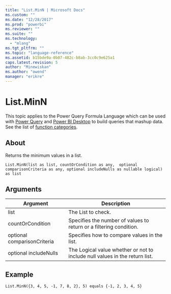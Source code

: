 ```yaml
---
title: "List.MinN | Microsoft Docs"
ms.custom: ""
ms.date: "12/28/2017"
ms.prod: "powerbi"
ms.reviewer: ""
ms.suite: ""
ms.technology: 
  - "mlang"
ms.tgt_pltfrm: ""
ms.topic: "language-reference"
ms.assetid: b15bde9a-0b07-482c-b8ab-3cc0c9e625a1
caps.latest.revision: 5
author: "Minewiskan"
ms.author: "owend"
manager: "erikre"
---
```

# List.MinN
This topic applies to the Power Query Formula Language which can be used with [Power Query](https://support.office.com/article/Introduction-to-Microsoft-Power-Query-for-Excel-6E92E2F4-2079-4E1F-BAD5-89F6269CD605) and [Power BI Desktop](http://go.microsoft.com/fwlink/p/?LinkId=618607) to build queries that mashup data. See the list of [function categories](https://msdn.microsoft.com/en-us/library/mt211003.aspx).  
  
## About  
Returns the minimum values in a list.  
  
```  
List.MinN(list as list, countOrCondition as any,  optional comparisonCriteria as any, optional includeNulls as nullable logical) as list  
```  
  
## Arguments  
  
|Argument|Description|  
|------------|---------------|  
|list|The List to check.|  
|countOrCondition|Specifies the number of values to return or a filtering condition.|  
|optional comparisonCriteria|Specifies how to compare values in the list.|  
|optional includeNulls|The Logical value whether or not to include null values in the return list.|  
  
## Example  
  
```  
List.MinN({3, 4, 5, -1, 7, 8, 2}, 5) equals {-1, 2, 3, 4, 5}  
```  
